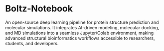 # Boltz-Notebook

An open-source deep learning pipeline for protein structure prediction and molecular simulations.
It integrates AI-driven modeling, molecular docking, and MD simulations into a seamless Jupyter/Colab environment, making advanced structural bioinformatics workflows accessible to researchers, students, and developers.